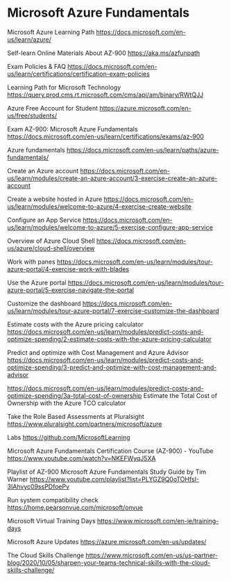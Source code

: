 # Microsoft Azure Fundamentals

Microsoft Azure Learning Path
https://docs.microsoft.com/en-us/learn/azure/

Self-learn Online Materials About AZ-900
https://aka.ms/azfunpath

Exam Policies & FAQ
https://docs.microsoft.com/en-us/learn/certifications/certification-exam-policies

Learning Path for Microsoft Technology
https://query.prod.cms.rt.microsoft.com/cms/api/am/binary/RWtQJJ

Azure Free Account for Student
https://azure.microsoft.com/en-us/free/students/

Exam AZ-900: Microsoft Azure Fundamentals
https://docs.microsoft.com/en-us/learn/certifications/exams/az-900

Azure fundamentals
https://docs.microsoft.com/en-us/learn/paths/azure-fundamentals/

Create an Azure account
https://docs.microsoft.com/en-us/learn/modules/create-an-azure-account/3-exercise-create-an-azure-account

Create a website hosted in Azure
https://docs.microsoft.com/en-us/learn/modules/welcome-to-azure/4-exercise-create-website

Configure an App Service
https://docs.microsoft.com/en-us/learn/modules/welcome-to-azure/5-exercise-configure-app-service

Overview of Azure Cloud Shell
https://docs.microsoft.com/en-us/azure/cloud-shell/overview

Work with panes
https://docs.microsoft.com/en-us/learn/modules/tour-azure-portal/4-exercise-work-with-blades

Use the Azure portal
https://docs.microsoft.com/en-us/learn/modules/tour-azure-portal/5-exercise-navigate-the-portal

Customize the dashboard
https://docs.microsoft.com/en-us/learn/modules/tour-azure-portal/7-exercise-customize-the-dashboard

Estimate costs with the Azure pricing calculator
https://docs.microsoft.com/en-us/learn/modules/predict-costs-and-optimize-spending/2-estimate-costs-with-the-azure-pricing-calculator

Predict and optimize with Cost Management and Azure Advisor
https://docs.microsoft.com/en-us/learn/modules/predict-costs-and-optimize-spending/3-predict-and-optimize-with-cost-management-and-advisor

https://docs.microsoft.com/en-us/learn/modules/predict-costs-and-optimize-spending/3a-total-cost-of-ownership
Estimate the Total Cost of Ownership with the Azure TCO calculator

Take the Role Based Assessments at Pluralsight
https://www.pluralsight.com/partners/microsoft/azure

Labs
https://github.com/MicrosoftLearning

Microsoft Azure Fundamentals Certification Course (AZ-900) - YouTube 
https://www.youtube.com/watch?v=NKEFWyqJ5XA

Playlist of AZ-900 Microsoft Azure Fundamentals Study Guide by Tim Warner 
https://www.youtube.com/playlist?list=PLYGZ9Q0oTOHfsI-3IAhvyc09ssPDfoePv

Run system compatibility check https://home.pearsonvue.com/microsoft/onvue

Microsoft Virtual Training Days
https://www.microsoft.com/en-ie/training-days

Microsoft Azure Updates 
https://azure.microsoft.com/en-us/updates/

The Cloud Skills Challenge
https://www.microsoft.com/en-us/us-partner-blog/2020/10/05/sharpen-your-teams-technical-skills-with-the-cloud-skills-challenge/
